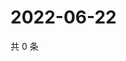# 2022-06-22

共 0 条

<!-- BEGIN WEIBO -->
<!-- 最后更新时间 Wed Jun 22 2022 15:15:05 GMT+0800 (China Standard Time) -->

<!-- END WEIBO -->
